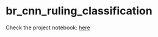 # br_cnn_ruling_classification

Check the project notebook: [here](court_ruling_sentiment_analysis.ipynb)

